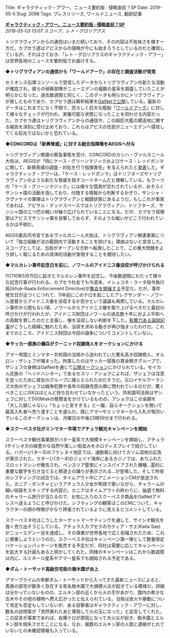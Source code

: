 Title: ギャラクティック・アワー、ニュース要約版 : 侵略直前？SP
Date: 2019-05-5
Slug: 2098
Tags: プレスリリース, ワールドニュース, 翻訳記事

<p class="lead"><strong><a href="https://community.eveonline.com/news/news-channels/world-news/galactic-hour-news-roundup-impending-invasion-edition/">ギャラクティック・アワー、ニュース要約版 : 侵略直前？SP</a></strong><br/>
<em>2019-05-03 13:07 スコープ、レト・グロリアクス</em></p>
<p>トリグラヴィアンからの通信はいまだ続いており、その内容は不気味さを増す一方だ。カプセラ達はアビスからの侵略が今にも始まろうとしているのだと確信しているが、それはさておき、「レト・グロリアクスのギャラクティック・アワー」は世界各地のニュースを要約版でお届けする。</p>
<p><strong>◆トリグラヴィアンの通信から「ワールドアーク」の存在と調査活動が発覚</strong></p>
<p>セミオシス伝導コンソールで受信したデータからトリグラヴィアンの新たな活動が確認され、彼らの偵察部隊がニューエデンの複数の星系を調査していたことが明らかになった。過去数週間と同じく、このデータも明らかにトリグラヴィアンが発したものであり、カプセラ達は解析結果を<a href="https://forums.eveonline.com/t/arc-semiosis/147507">GalNetで公開</a>している。最新のデータはこれまでになく不穏で、恐ろしく巨大な艦船「<a href="https://web.ccpgamescdn.com/fiction/eveonline/Triglavian/AHSFTIJVYUECOJG.mp4">ワールドアーク</a>」に対して様々なチェックが行われ、実働可能な状態になったことを伺わせる内容だった。カプセラ達はトリグラヴィアンからの通信や、この超巨大艦の建造地に関する報告を深刻に受け止めており、これらはアビスの住民がニューエデンへ侵攻してくる前兆ではないかと恐れている。</p>
<p><strong>◆CONCORDは「新興脅威」に対する総合指揮権をAEGISへ付与</strong></p>
<p>トリグラヴィアン関連の緊急事態を受け、CONCORDのカシハ・ヴァルカニール大佐は、AEGISが「特にケース・グリーンマジックおよびケース・レッドガンマに関して、新興脅威の調査・対処を行う指揮責任」を与えられたと<a href="https://forums.eveonline.com/t/arc-open-letter-to-case-red-gamma-taskforce/156149/19">発表</a>した。ギャラクティック・アワーは、「ケース・レッドガンマ」はドリフターズやトリグラヴィアンのような新たな脅威を指すコードネームだと理解している。もう一つの「ケース・グリーンマジック」には様々な憶測が交わされているが、おそらくサンシャ国の活動を指しており、付随する情報から判断するかぎり、サンシャ・クヴァケイの軍隊はトリグラヴィアンと戦闘状態にあるようだ。もしこれが事実であれば、アビサル・デッドスペースではトリグラヴィアン、ドリフターズ、サンシャ国の三つ巴の戦いが繰り広げられていることになる。だが、カプセラ探検家はアビスでサンシャ軍を目撃しておらず、そのような戦いがどこで行われているかは不明だ。</p>
<p>AEGIS憲兵司令官であるヴァルカニール大佐は、トリグラヴィアン関連事案について「独立組織が法の範囲内で活動することを妨げる」理由はないと宣言した。スコープとしては、当局がオープンな方針へ転換したことで、この重大問題をより詳しく報じるための具体的活動が実現することを期待したい。</p>
<p><strong>◆マルカレン事件記念日を前に、ノワールのアイドニス像没収が呼びかけられる</strong></p>
<p>YC110年5月15日に起きたマルカレン事件を記念し、今後数週間にわたって様々な記念行事が行われる。カプセラ社会でも今週末、イシュコネ・ラータ指令執行局(Ishuk-Raata Enforcement Directive)が<a href="https://forums.eveonline.com/t/i-red-malkalen-memorial-yc121/146689">集会を開催する</a>予定だ。だが、事件発生日が近づくにつれて、11年前にこのテロを起こしたアレクサンダー・ノワール提督からアイドニス像を没収するか否かという議論も再燃している。マルカレン事件から間もない頃、ノワールからアイドニス像を取り上げるべきだと最初の呼びかけが行われたが、アイドニス財団はノワールの過去数十年におよぶ平和への貢献を賞したのだと主張し、像を没収しない判断を下した。<a href="https://community.eveonline.com/news/news-channels/world-news/op-ed-over-ten-years-on-its-not-too-late-to-strip-noir-of-his-statue/">影響力ある論説記事</a>がこうした経緯に触れたため、没収を求める動きが再び強まったわけだ。これまでのところ、アイドニス財団は今回の論争についてコメントしていない。</p>
<p><strong>◆サッカー部族の傭兵がクーニッド奴隷商人をオークションにかける</strong></p>
<p>アマー帝国とミンマター共和国の当局から追われていた悪名高き奴隷商人、オルロン・ザシェフが捕まった。拘束したのはサッカー部族の賞金稼ぎグループで、ザシェフの身柄はGalNetを通じて<a href="https://forums.eveonline.com/t/auction-slaver-for-sale-orlon-zashev/156450">公開オークション</a>にかけられている。セイカル氏族の「ヘッドハンター」であるセスリ・アショクによれば、ザシェフは注意を怠ったために彼女のグループに捕らえられたのだそうだ。元ロイヤルウーランズ大佐のザシェフは戦争犯罪や長年の奴隷売買の罪に問われているのだが、驚くべきことにISKはほとんど持ち合わせていなかったという。共和国司法局はザシェフに対して500Miskの懸賞金をかけているものの、アショクはこの金額を「大した額じゃない」「ちょっと安すぎる」と一蹴、自らオークションを開いて最高入札者へ売り渡すことを選んだ。既にアマーやミンマターから入札が相次いでいるこのオークションは、月曜日の午後23時59分まで行われる。</p>
<p><strong>◆スクーベスタ社がミンマター市場でアチュラ観光キャンペーンを開始</strong></p>
<p>スクーベスタ観光事業部がパター星系で大規模キャンペーンを開始し、アチュラ(サイシオ3)の緑豊かな自然や美しい街並みをホロディスプレイで紹介している。ハガー(パター3)のフケレヌイ地区では、通勤客に向けてカソム湿地の広告が表示された。マター(パター4)のジェイド海岸にあるカジノでは、ありふれたスロットマシンが撤去され、ペンスリア聖堂にインスパイアされた機種…霊的に重要な数字を引き当てると修道士の踊りが表示される…が登場した。そして昨夜のシフティングの試合では、タイムアウト中にアニメーションCMが放送された。カニア・ポンチャというアチュラ人少女が笑顔で歌いながら、チャラームの細い街路をスキップする内容だ。カニアはタイムアウトの終わりに、抽選で無料のチャラーム旅行が当たるので、お気に入りのスクーベスタ商品をGalNetアドレスへ送るようにと呼びかけた。シフティングの観客はこのCMについて、キャラクターの顔の特徴がかなり誇張されているように見えるとコメントしている。</p>
<p>スクーベスタ社はこうしたターゲットマーケティングを通して、サイシオ観光を強く売り出そうとしている。アチュラ人カプセラのカティア・サエ(Katia Sae)がニューエデン一巡を達成し、その偉業が世界各地で広く祝福されたため、これに便乗しようというのだ。スクーベスタ社はキャンペーン第一弾として数量限定バケーションパッケージを販売する予定だが、同社は需要に応じてキャンペーンを拡大する計画もあると明かしてくれた。同様のキャンペーンはこれから数週間以内に、ルミネール星系やアマー星系でも開始される予定である。</p>
<p><strong>◆ダム・トーサッド高級住宅街の樹木園が炎上</strong></p>
<p>アマープライムの帝都ダム・トーサッドから入ってきた最新ニュースによると、貴族の邸宅が数多く存在する有名樹木園で大規模火災が起きている模様だ。詳細は分かっていないものの、エルキン邸の近くから火の手があがり、園内の希少な古木やその他の植物へ燃え広がったと伝えられている。当局は放火や暴動について肯定も否定もしていないが、ある目撃者はギャラクティック・アワーに対し、数名の訪問客が「突然暴れたあと爆発して火の玉になった」と証言してくれた。この証言が事実であれば、自爆テロが原因となって大火災が起き、樹木園とエルキン邸を焼失させたことになる。なお、複数のエルキン家の人間と連絡がとれていないとの未確認情報も入っている。</p>

